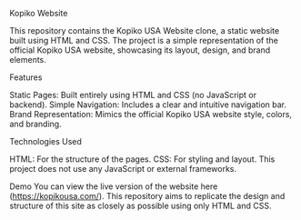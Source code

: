 Kopiko Website


This repository contains the Kopiko USA Website clone, a static website built using HTML and CSS. The project is a simple representation of the official Kopiko USA website, showcasing its layout, design, and brand elements.


Features

Static Pages: Built entirely using HTML and CSS (no JavaScript or backend).
Simple Navigation: Includes a clear and intuitive navigation bar.
Brand Representation: Mimics the official Kopiko USA website style, colors, and branding.



Technologies Used

HTML: For the structure of the pages.
CSS: For styling and layout.
This project does not use any JavaScript or external frameworks.


Demo
You can view the live version of the website here (https://kopikousa.com/). This repository aims to replicate the design and structure of this site as closely as possible using only HTML and CSS.

